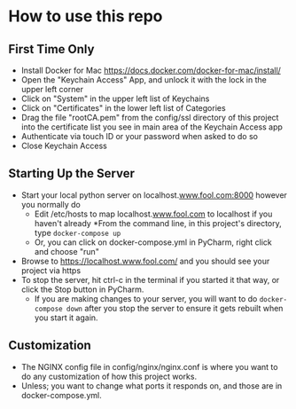 How to use this repo
====================

First Time Only
---------------
* Install Docker for Mac https://docs.docker.com/docker-for-mac/install/
* Open the "Keychain Access" App, and unlock it with the lock in the upper left corner
* Click on "System" in the upper left list of Keychains
* Click on "Certificates" in the lower left list of Categories
* Drag the file "rootCA.pem" from the config/ssl directory of this project into the certificate list you see in main area of the Keychain Access app
* Authenticate via touch ID or your password when asked to do so
* Close Keychain Access

Starting Up the Server
----------------------
* Start your local python server on localhost.www.fool.com:8000 however you normally do
    * Edit /etc/hosts to map localhost.www.fool.com to localhost if you haven't already
*From the command line, in this project's directory, type `docker-compose up`
    * Or, you can click on docker-compose.yml in PyCharm, right click and choose "run"
* Browse to https://localhost.www.fool.com/ and you should see your project via https
* To stop the server, hit ctrl-c in the terminal if you started it that way, or click the Stop button in PyCharm.
    * If you are making changes to your server, you will want to do `docker-compose down` after you stop the server to ensure it gets rebuilt when you start it again.

Customization
--------------

* The NGINX config file in config/nginx/nginx.conf is where you want to do any customization of how this project works.
* Unless; you want to change what ports it responds on, and those are in docker-compose.yml.